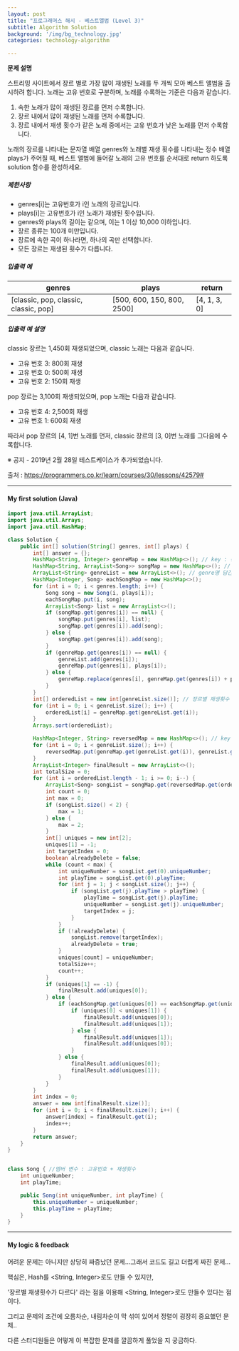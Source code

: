 ```yaml
---
layout: post
title: "프로그래머스 해시 - 베스트앨범 (Level 3)"
subtitle: Algorithm Solution
background: '/img/bg_technology.jpg'
categories: technology-algorithm

---
```



**문제 설명**

스트리밍 사이트에서 장르 별로 가장 많이 재생된 노래를 두 개씩 모아 베스트 앨범을 출시하려 합니다. 노래는 고유 번호로 구분하며, 노래를 수록하는 기준은 다음과 같습니다.

1. 속한 노래가 많이 재생된 장르를 먼저 수록합니다.
2. 장르 내에서 많이 재생된 노래를 먼저 수록합니다.
3. 장르 내에서 재생 횟수가 같은 노래 중에서는 고유 번호가 낮은 노래를 먼저 수록합니다.

노래의 장르를 나타내는 문자열 배열 genres와 노래별 재생 횟수를 나타내는 정수 배열 plays가 주어질 때, 베스트 앨범에 들어갈 노래의 고유 번호를 순서대로 return 하도록 solution 함수를 완성하세요.

##### 제한사항

- genres[i]는 고유번호가 i인 노래의 장르입니다.
- plays[i]는 고유번호가 i인 노래가 재생된 횟수입니다.
- genres와 plays의 길이는 같으며, 이는 1 이상 10,000 이하입니다.
- 장르 종류는 100개 미만입니다.
- 장르에 속한 곡이 하나라면, 하나의 곡만 선택합니다.
- 모든 장르는 재생된 횟수가 다릅니다.

##### 입출력 예

| genres                                | plays                      | return       |
| ------------------------------------- | -------------------------- | ------------ |
| [classic, pop, classic, classic, pop] | [500, 600, 150, 800, 2500] | [4, 1, 3, 0] |

##### 입출력 예 설명

classic 장르는 1,450회 재생되었으며, classic 노래는 다음과 같습니다.

- 고유 번호 3: 800회 재생
- 고유 번호 0: 500회 재생
- 고유 번호 2: 150회 재생

pop 장르는 3,100회 재생되었으며, pop 노래는 다음과 같습니다.

- 고유 번호 4: 2,500회 재생
- 고유 번호 1: 600회 재생

따라서 pop 장르의 [4, 1]번 노래를 먼저, classic 장르의 [3, 0]번 노래를 그다음에 수록합니다.

※ 공지 - 2019년 2월 28일 테스트케이스가 추가되었습니다.





출처 : https://programmers.co.kr/learn/courses/30/lessons/42579#



---

#### My first solution (Java)

```java
import java.util.ArrayList;
import java.util.Arrays;
import java.util.HashMap;

class Solution {
    public int[] solution(String[] genres, int[] plays) {
        int[] answer = {};
        HashMap<String, Integer> genreMap = new HashMap<>(); // key : 장르명 / value : 총 재생횟수
        HashMap<String, ArrayList<Song>> songMap = new HashMap<>(); // key : 고유키 / value : Song객체 arrayList
        ArrayList<String> genreList = new ArrayList<>(); // genre명 담긴 list
        HashMap<Integer, Song> eachSongMap = new HashMap<>();
        for (int i = 0; i < genres.length; i++) {
            Song song = new Song(i, plays[i]);
            eachSongMap.put(i, song);
            ArrayList<Song> list = new ArrayList<>();
            if (songMap.get(genres[i]) == null) {
                songMap.put(genres[i], list);
                songMap.get(genres[i]).add(song);
            } else {
                songMap.get(genres[i]).add(song);
            }
            if (genreMap.get(genres[i]) == null) {
                genreList.add(genres[i]);
                genreMap.put(genres[i], plays[i]);
            } else {
                genreMap.replace(genres[i], genreMap.get(genres[i]) + plays[i]);
            }
        }
        int[] orderedList = new int[genreList.size()]; // 장르별 재생횟수 오름차순 정렬
        for (int i = 0; i < genreList.size(); i++) {
            orderedList[i] = genreMap.get(genreList.get(i));
        }
        Arrays.sort(orderedList);

        HashMap<Integer, String> reversedMap = new HashMap<>(); // key : 한 장르의 play 수 / value : 장르명
        for (int i = 0; i < genreList.size(); i++) {
            reversedMap.put(genreMap.get(genreList.get(i)), genreList.get(i));
        }
        ArrayList<Integer> finalResult = new ArrayList<>();
        int totalSize = 0;
        for (int i = orderedList.length - 1; i >= 0; i--) {
            ArrayList<Song> songList = songMap.get(reversedMap.get(orderedList[i]));
            int count = 0;
            int max = 0;
            if (songList.size() < 2) {
                max = 1;
            } else {
                max = 2;
            }
            int[] uniques = new int[2];
            uniques[1] = -1;
            int targetIndex = 0;
            boolean alreadyDelete = false;
            while (count < max) {
                int uniqueNumber = songList.get(0).uniqueNumber;
                int playTime = songList.get(0).playTime;
                for (int j = 1; j < songList.size(); j++) {
                    if (songList.get(j).playTime > playTime) {
                        playTime = songList.get(j).playTime;
                        uniqueNumber = songList.get(j).uniqueNumber;
                        targetIndex = j;
                    }
                }
                if (!alreadyDelete) {
                    songList.remove(targetIndex);
                    alreadyDelete = true;
                }
                uniques[count] = uniqueNumber;
                totalSize++;
                count++;
            }
            if (uniques[1] == -1) {
                finalResult.add(uniques[0]);
            } else {
                if (eachSongMap.get(uniques[0]) == eachSongMap.get(uniques[1])) {
                    if (uniques[0] < uniques[1]) {
                        finalResult.add(uniques[0]);
                        finalResult.add(uniques[1]);
                    } else {
                        finalResult.add(uniques[1]);
                        finalResult.add(uniques[0]);
                    }
                } else {
                    finalResult.add(uniques[0]);
                    finalResult.add(uniques[1]);
                }
            }
        }
        int index = 0;
        answer = new int[finalResult.size()];
        for (int i = 0; i < finalResult.size(); i++) {
            answer[index] = finalResult.get(i);
            index++;
        }
        return answer;
    }
}


class Song { //멤버 변수 : 고유번호 + 재생횟수
    int uniqueNumber;
    int playTime;

    public Song(int uniqueNumber, int playTime) {
        this.uniqueNumber = uniqueNumber;
        this.playTime = playTime;
    }
}
```

---

#### My logic & feedback

어려운 문제는 아니지만 상당히 짜증났던 문제...그래서 코드도 길고 더럽게 짜진 문제...

핵심은, Hash를 <String, Integer>로도 만들 수 있지만,

'장르별 재생횟수가 다르다' 라는 점을 이용해 <String, Integer>로도 만들수 있다는 점이다.

그리고 문제의 조건에 오름차순, 내림차순이 막 섞여 있어서 정렬이 굉장히 중요했던 문제..

다른 스터디원들은 어떻게 이 복잡한 문제를 깔끔하게 풀었을 지 궁금하다.